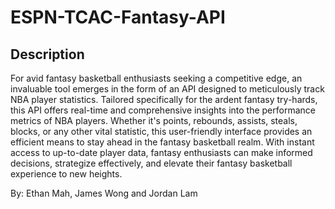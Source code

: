 # ESPN-TCAC-Fantasy-API

## Description
For avid fantasy basketball enthusiasts seeking a competitive edge, an invaluable tool emerges in the form of an API designed to meticulously track NBA player statistics. Tailored specifically for the ardent fantasy try-hards, this API offers real-time and comprehensive insights into the performance metrics of NBA players. Whether it's points, rebounds, assists, steals, blocks, or any other vital statistic, this user-friendly interface provides an efficient means to stay ahead in the fantasy basketball realm. With instant access to up-to-date player data, fantasy enthusiasts can make informed decisions, strategize effectively, and elevate their fantasy basketball experience to new heights.

By: Ethan Mah, James Wong and Jordan Lam
